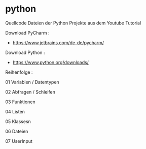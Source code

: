 # python
Quellcode Dateien der Python Projekte aus dem Youtube Tutorial

Download PyCharm :
- https://www.jetbrains.com/de-de/pycharm/

Download Python :
- https://www.python.org/downloads/

Reihenfolge :

01 Variablen / Datentypen

02 Abfragen / Schleifen

03 Funktionen

04 Listen

05 Klassesn

06 Dateien

07 UserInput
